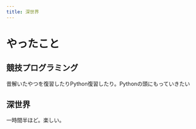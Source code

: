 ```yaml
---
title: 深世界
---
```


# やったこと

## 競技プログラミング

昔解いたやつを復習したりPython復習したり。Pythonの頭にもっていきたい

## 深世界

一時間半ほど。楽しい。
